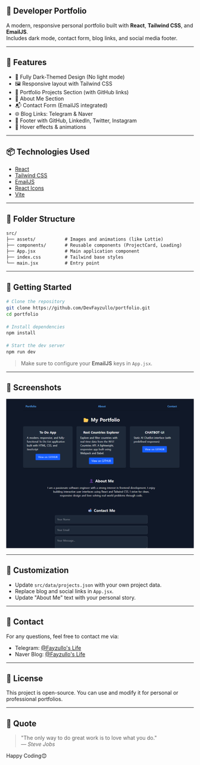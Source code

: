 ## 💼 Developer Portfolio

A modern, responsive personal portfolio built with **React**, **Tailwind CSS**, and **EmailJS**.  
Includes dark mode, contact form, blog links, and social media footer.

---

## 🌟 Features

- 🎨 Fully Dark-Themed Design (No light mode)
- 🖼️ Responsive layout with Tailwind CSS
- 📂 Portfolio Projects Section (with GitHub links)
- 👤 About Me Section
- 📬 Contact Form (EmailJS integrated)
- 🌐 Blog Links: Telegram & Naver
- 🔗 Footer with GitHub, LinkedIn, Twitter, Instagram
- 🎯 Hover effects & animations

---

## 📦 Technologies Used

- [React](https://reactjs.org/)
- [Tailwind CSS](https://tailwindcss.com/)
- [EmailJS](https://www.emailjs.com/)
- [React Icons](https://react-icons.github.io/react-icons/)
- [Vite](https://vitejs.dev/)

---

## 📁 Folder Structure

```
src/
├── assets/           # Images and animations (like Lottie)
├── components/       # Reusable components (ProjectCard, Loading)
├── App.jsx           # Main application component
├── index.css         # Tailwind base styles
└── main.jsx          # Entry point
```

---

## 🚀 Getting Started

```bash
# Clone the repository
git clone https://github.com/DevFayzullo/portfolio.git
cd portfolio

# Install dependencies
npm install

# Start the dev server
npm run dev
```

> Make sure to configure your **EmailJS** keys in `App.jsx`.

---

## 📸 Screenshots

![Portfolio Preview](./public/preview.png)

---

## 🔧 Customization

- Update `src/data/projects.json` with your own project data.
- Replace blog and social links in `App.jsx`.
- Update "About Me" text with your personal story.

---

## 📮 Contact

For any questions, feel free to contact me via:

- Telegram: [@Fayzullo's Life](https://t.me/devFayzullo)
- Naver Blog: [@Fayzullo's Life](https://blog.naver.com/devfayzullo)

---

## 📝 License

This project is open-source. You can use and modify it for personal or professional portfolios.

---

## 🧠 Quote

> "The only way to do great work is to love what you do."  
> — _Steve Jobs_

Happy Coding😊
